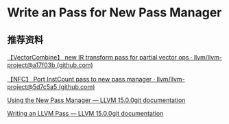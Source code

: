 # Write an Pass for New Pass Manager 

## 推荐资料

[【VectorCombine】 new IR transform pass for partial vector ops · llvm/llvm-project@a17f03b (github.com)](https://github.com/llvm/llvm-project/commit/a17f03bd93939cf30bfbb829321437bd0aaa4ef0#diff-8fbc47aea61e6caabc68546b038e4fed95ad776a5670ceea2a3d239d92e634fd)

[【NFC】 Port InstCount pass to new pass manager · llvm/llvm-project@5d7c5a5 (github.com)](https://github.com/llvm/llvm-project/commit/5d7c5a5e9976854a50830f23445bacff87323fa3)

[Using the New Pass Manager — LLVM 15.0.0git documentation](https://llvm.org/docs/NewPassManager.html)

[Writing an LLVM Pass — LLVM 15.0.0git documentation](https://llvm.org/docs/WritingAnLLVMNewPMPass.html)







